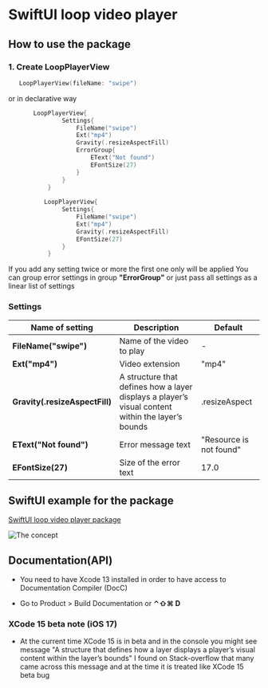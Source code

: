 # SwiftUI loop video player

## How to use the package
### 1. Create LoopPlayerView

```swift
   LoopPlayerView(fileName: "swipe")    
```

   or in declarative way
   
 ```swift
        LoopPlayerView{
                Settings{
                    FileName("swipe")
                    Ext("mp4")
                    Gravity(.resizeAspectFill)
                    ErrorGroup{
                        EText("Not found")
                        EFontSize(27)
                    }
                }
            }   
            
           LoopPlayerView{
                Settings{
                    FileName("swipe")
                    Ext("mp4")
                    Gravity(.resizeAspectFill)
                    EFontSize(27)                  
                }
            } 
```  
If you add any setting twice or more the first one only will be applied
You can group error settings in group **"ErrorGroup"** or just pass all settings as a linear list of settings

### Settings

| Name of setting | Description | Default |
| --- | --- |  --- | 
|**FileName("swipe")**| Name of the video to play| - |
|**Ext("mp4")**| Video extension | "mp4" |
|**Gravity(.resizeAspectFill)**| A structure that defines how a layer displays a player’s visual content within the layer’s bounds | .resizeAspect |
|**EText("Not found")**| Error message text| "Resource is not found" |
|**EFontSize(27)**| Size of the error text | 17.0 |

## SwiftUI example for the package
[ SwiftUI loop video player package](https://github.com/The-Igor/swiftui-loop-videoplayer)

  ![The concept](https://github.com/The-Igor/swiftui-loop-videoplayer-example/blob/main/swiftui-loop-videoplayer-example/img/img_02.gif)

## Documentation(API)
- You need to have Xcode 13 installed in order to have access to Documentation Compiler (DocC)

- Go to Product > Build Documentation or **⌃⇧⌘ D**

### XCode 15 beta note (iOS 17)

- At the current time XCode 15 is in beta and in the console you might see message "A structure that defines how a layer displays a player’s visual content within the layer’s bounds" I found on Stack-overflow that many came across this message and at the time it is treated like XCode 15 beta bug

